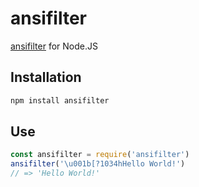 # ansifilter

[ansifilter](https://sourceforge.net/projects/ansifilter/) for Node.JS

## Installation

```sh
npm install ansifilter
```

## Use

```js
const ansifilter = require('ansifilter')
ansifilter('\u001b[?1034hHello World!')
// => 'Hello World!'
```
